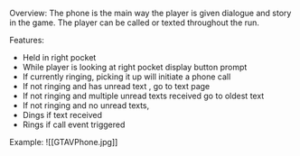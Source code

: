 Overview:
The phone is the main way the player is given dialogue and story in the game. The player can be called or texted throughout the run. 

Features:
- Held in right pocket
- While player is looking at right pocket display button prompt
- If currently ringing, picking it up will initiate a phone call
- If not ringing and has unread text , go to text page
- If not ringing and multiple unread texts received go to oldest text
- If not ringing and no unread texts, 
- Dings if text received
- Rings if call event triggered

Example:
![[GTAVPhone.jpg]]